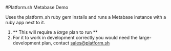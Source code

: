 #Platform.sh Metabase Demo

Uses the platform_sh ruby gem installs and runs a Metabase instance with a ruby app next to it.

1. ** This will require a *large* plan to run **
2. For it to work in development correctly you would need the large-development plan, contact sales@platform.sh